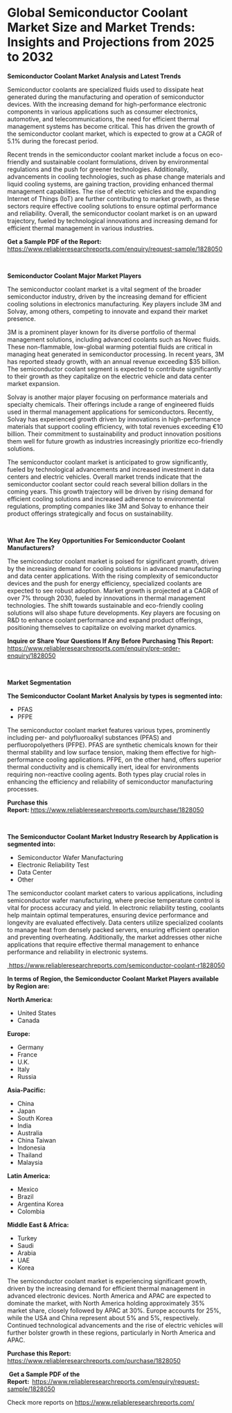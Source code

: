 <p><h1>Global Semiconductor Coolant Market Size and Market Trends: Insights and Projections from 2025 to 2032</h1></p><p><strong>Semiconductor Coolant Market Analysis and Latest Trends</strong></p>
<p><p>Semiconductor coolants are specialized fluids used to dissipate heat generated during the manufacturing and operation of semiconductor devices. With the increasing demand for high-performance electronic components in various applications such as consumer electronics, automotive, and telecommunications, the need for efficient thermal management systems has become critical. This has driven the growth of the semiconductor coolant market, which is expected to grow at a CAGR of 5.1% during the forecast period.</p><p>Recent trends in the semiconductor coolant market include a focus on eco-friendly and sustainable coolant formulations, driven by environmental regulations and the push for greener technologies. Additionally, advancements in cooling technologies, such as phase change materials and liquid cooling systems, are gaining traction, providing enhanced thermal management capabilities. The rise of electric vehicles and the expanding Internet of Things (IoT) are further contributing to market growth, as these sectors require effective cooling solutions to ensure optimal performance and reliability. Overall, the semiconductor coolant market is on an upward trajectory, fueled by technological innovations and increasing demand for efficient thermal management in various industries.</p></p>
<p><strong>Get a Sample PDF of the Report:&nbsp;</strong> <a href="https://www.reliableresearchreports.com/enquiry/request-sample/1828050?utm_campaign=2283&utm_medium=2&utm_source=Github&utm_content=ia&utm_term=01042025&utm_id=semiconductor-coolant">https://www.reliableresearchreports.com/enquiry/request-sample/1828050</a></p>
<p>&nbsp;</p>
<p><strong>Semiconductor Coolant Major Market Players</strong></p>
<p><p>The semiconductor coolant market is a vital segment of the broader semiconductor industry, driven by the increasing demand for efficient cooling solutions in electronics manufacturing. Key players include 3M and Solvay, among others, competing to innovate and expand their market presence.</p><p>3M is a prominent player known for its diverse portfolio of thermal management solutions, including advanced coolants such as Novec fluids. These non-flammable, low-global warming potential fluids are critical in managing heat generated in semiconductor processing. In recent years, 3M has reported steady growth, with an annual revenue exceeding $35 billion. The semiconductor coolant segment is expected to contribute significantly to their growth as they capitalize on the electric vehicle and data center market expansion.</p><p>Solvay is another major player focusing on performance materials and specialty chemicals. Their offerings include a range of engineered fluids used in thermal management applications for semiconductors. Recently, Solvay has experienced growth driven by innovations in high-performance materials that support cooling efficiency, with total revenues exceeding €10 billion. Their commitment to sustainability and product innovation positions them well for future growth as industries increasingly prioritize eco-friendly solutions.</p><p>The semiconductor coolant market is anticipated to grow significantly, fueled by technological advancements and increased investment in data centers and electric vehicles. Overall market trends indicate that the semiconductor coolant sector could reach several billion dollars in the coming years. This growth trajectory will be driven by rising demand for efficient cooling solutions and increased adherence to environmental regulations, prompting companies like 3M and Solvay to enhance their product offerings strategically and focus on sustainability.</p></p>
<p>&nbsp;</p>
<p><strong>What Are The Key Opportunities For Semiconductor Coolant Manufacturers?</strong></p>
<p><p>The semiconductor coolant market is poised for significant growth, driven by the increasing demand for cooling solutions in advanced manufacturing and data center applications. With the rising complexity of semiconductor devices and the push for energy efficiency, specialized coolants are expected to see robust adoption. Market growth is projected at a CAGR of over 7% through 2030, fueled by innovations in thermal management technologies. The shift towards sustainable and eco-friendly cooling solutions will also shape future developments. Key players are focusing on R&D to enhance coolant performance and expand product offerings, positioning themselves to capitalize on evolving market dynamics.</p></p>
<p><strong>Inquire or Share Your Questions If Any Before Purchasing This Report:</strong> <a href="https://www.reliableresearchreports.com/enquiry/pre-order-enquiry/1828050?utm_campaign=2283&utm_medium=2&utm_source=Github&utm_content=ia&utm_term=01042025&utm_id=semiconductor-coolant">https://www.reliableresearchreports.com/enquiry/pre-order-enquiry/1828050</a></p>
<p>&nbsp;</p>
<p><strong>Market Segmentation</strong></p>
<p><strong>The Semiconductor Coolant Market Analysis by types is segmented into:</strong></p>
<p><ul><li>PFAS</li><li>PFPE</li></ul></p>
<p><p>The semiconductor coolant market features various types, prominently including per- and polyfluoroalkyl substances (PFAS) and perfluoropolyethers (PFPE). PFAS are synthetic chemicals known for their thermal stability and low surface tension, making them effective for high-performance cooling applications. PFPE, on the other hand, offers superior thermal conductivity and is chemically inert, ideal for environments requiring non-reactive cooling agents. Both types play crucial roles in enhancing the efficiency and reliability of semiconductor manufacturing processes.</p></p>
<p><strong>Purchase this Report:&nbsp;</strong><a href="https://www.reliableresearchreports.com/purchase/1828050?utm_campaign=2283&utm_medium=2&utm_source=Github&utm_content=ia&utm_term=01042025&utm_id=semiconductor-coolant">https://www.reliableresearchreports.com/purchase/1828050</a></p>
<p>&nbsp;</p>
<p><strong>The Semiconductor Coolant Market Industry Research by Application is segmented into:</strong></p>
<p><ul><li>Semiconductor Wafer Manufacturing</li><li>Electronic Reliability Test</li><li>Data Center</li><li>Other</li></ul></p>
<p><p>The semiconductor coolant market caters to various applications, including semiconductor wafer manufacturing, where precise temperature control is vital for process accuracy and yield. In electronic reliability testing, coolants help maintain optimal temperatures, ensuring device performance and longevity are evaluated effectively. Data centers utilize specialized coolants to manage heat from densely packed servers, ensuring efficient operation and preventing overheating. Additionally, the market addresses other niche applications that require effective thermal management to enhance performance and reliability in electronic systems.</p></p>
<p><a href="https://www.reliableresearchreports.com/semiconductor-coolant-r1828050?utm_campaign=2283&utm_medium=2&utm_source=Github&utm_content=ia&utm_term=01042025&utm_id=semiconductor-coolant">&nbsp;https://www.reliableresearchreports.com/semiconductor-coolant-r1828050</a></p>
<p><strong>In terms of Region, the Semiconductor Coolant Market Players available by Region are:</strong></p>
<p>
    <p> <strong> North America: </strong>
        <ul>
            <li>United States</li>
            <li>Canada</li>
        </ul>
        </p> 
    <p> <strong> Europe: </strong>
        <ul>
            <li>Germany</li>
            <li>France</li>
            <li>U.K.</li>
            <li>Italy</li>
            <li>Russia</li>
        </ul>
        </p> 
    <p> <strong> Asia-Pacific: </strong>
        <ul>
            <li>China</li>
            <li>Japan</li>
            <li>South Korea</li>
            <li>India</li>
            <li>Australia</li>
            <li>China Taiwan</li>
            <li>Indonesia</li>
            <li>Thailand</li>
            <li>Malaysia</li>
        </ul>
        </p> 
    <p> <strong> Latin America: </strong>
        <ul>
            <li>Mexico</li>
            <li>Brazil</li>
            <li>Argentina Korea</li>
            <li>Colombia</li>
        </ul>
        </p> 
    <p> <strong> Middle East & Africa: </strong>
        <ul>
            <li>Turkey</li>
            <li>Saudi</li>
            <li>Arabia</li>
            <li>UAE</li>
            <li>Korea</li>
        </ul>
    </p>
    </p>
<p><p>The semiconductor coolant market is experiencing significant growth, driven by the increasing demand for efficient thermal management in advanced electronic devices. North America and APAC are expected to dominate the market, with North America holding approximately 35% market share, closely followed by APAC at 30%. Europe accounts for 25%, while the USA and China represent about 5% and 5%, respectively. Continued technological advancements and the rise of electric vehicles will further bolster growth in these regions, particularly in North America and APAC.</p></p>
<p><strong>Purchase this Report: </strong><a href="https://www.reliableresearchreports.com/purchase/1828050?utm_campaign=2283&utm_medium=2&utm_source=Github&utm_content=ia&utm_term=01042025&utm_id=semiconductor-coolant">https://www.reliableresearchreports.com/purchase/1828050</a></p>
<p>&nbsp;<strong>Get a Sample PDF of the Report:&nbsp;&nbsp;</strong><a href="https://www.reliableresearchreports.com/enquiry/request-sample/1828050?utm_campaign=2283&utm_medium=2&utm_source=Github&utm_content=ia&utm_term=01042025&utm_id=semiconductor-coolant">https://www.reliableresearchreports.com/enquiry/request-sample/1828050</a></p>
<p><strong></strong></p>
<p>Check more reports on <a href="https://www.reliableresearchreports.com/?utm_campaign=2283&utm_medium=2&utm_source=Github&utm_content=ia&utm_term=01042025&utm_id=semiconductor-coolant">https://www.reliableresearchreports.com/</a></p>